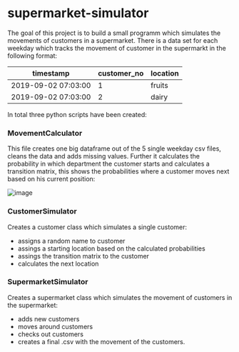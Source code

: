 # supermarket-simulator

The goal of this project is to build a small programm which simulates the movements of customers in a supermarket.
There is a data set for each weekday which tracks the movement of customer in the supermarkt in the following format:


| timestamp  | customer_no | location |
| ------------- | ------------- | ------------- |
| 2019-09-02 07:03:00 | 1  | fruits |
| 2019-09-02 07:03:00 | 2  | dairy |

In total three python scripts have been created:

### MovementCalculator
  This file creates one big dataframe out of the 5 single weekday csv files, cleans the data and adds missing values. Further it calculates
  the probability in which department the customer starts and calculates a transition matrix, this shows the probabilities where a customer moves
  next based on his current position:
  
  ![image](https://user-images.githubusercontent.com/101807190/196924535-034ebd73-6c92-45ec-83e6-e2e2631c3504.png)

### CustomerSimulator
  Creates a customer class which simulates  a single customer:
- assigns a random name to customer
- assings a starting location based on the calculated probabilities
- assings the transition matrix to the customer
- calculates the next location
    
### SupermarketSimulator
  Creates a supermarket class which simulates the movement of customers in the supermarket:
- adds new customers
- moves around customers
- checks out customers
- creates a final .csv with the movement of the customers.
  
